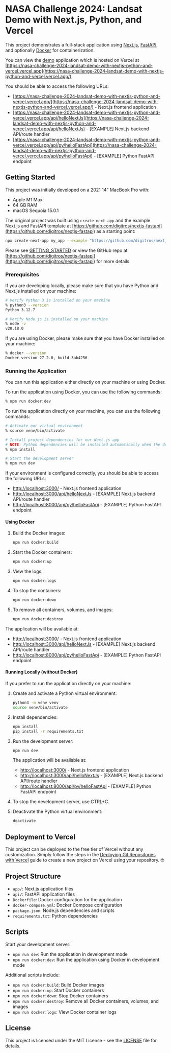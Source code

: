 # NASA Challenge 2024: Landsat Demo with Next.js, Python, and Vercel

This project demonstrates a full-stack application using [Next.js](https://nextjs.org/), [FastAPI](https://fastapi.tiangolo.com/), and optionally [Docker](https://www.docker.com/) for containerization.

You can view the [demo](https://nasa-challenge-2024-landsat-demo-with-nextjs-python-and-vercel.vercel.app/) application which is hosted on Vercel at [https://nasa-challenge-2024-landsat-demo-with-nextjs-python-and-vercel.vercel.app](https://nasa-challenge-2024-landsat-demo-with-nextjs-python-and-vercel.vercel.app/).

You should be able to access the following URLs:

- [https://nasa-challenge-2024-landsat-demo-with-nextjs-python-and-vercel.vercel.app/](https://nasa-challenge-2024-landsat-demo-with-nextjs-python-and-vercel.vercel.app/) - Next.js frontend application
- [https://nasa-challenge-2024-landsat-demo-with-nextjs-python-and-vercel.vercel.app/api/helloNextJs](https://nasa-challenge-2024-landsat-demo-with-nextjs-python-and-vercel.vercel.app/api/helloNextJs) - [EXAMPLE] Next.js backend API/route handler
- [https://nasa-challenge-2024-landsat-demo-with-nextjs-python-and-vercel.vercel.app/api/py/helloFastApi](https://nasa-challenge-2024-landsat-demo-with-nextjs-python-and-vercel.vercel.app/api/py/helloFastApi) - [EXAMPLE] Python FastAPI endpoint

## Getting Started

This project was initially developed on a 2021 14" MacBook Pro with:

- Apple M1 Max
- 64 GB RAM
- macOS Sequoia 15.0.1

The original project was built using `create-next-app` and the example Next.js and FastAPI template at [https://github.com/digitros/nextjs-fastapi](https://github.com/digitros/nextjs-fastapi) as a starting point:

```sh
npx create-next-app my_app --example "https://github.com/digitros/nextjs-fastapi"

```

Please see [GETTING_STARTED](./GETTING_STARTED.md) or view the GitHub repo at [https://github.com/digitros/nextjs-fastapi](https://github.com/digitros/nextjs-fastapi) for more details.

### Prerequisites

If you are developing locally, please make sure that you have Python and Next.js installed on your machine:

```sh
# Verify Python 3 is installed on your machine
% python3 --version
Python 3.12.7

# Verify Node.js is installed on your machine
% node -v
v20.18.0
```

If you are using Docker, please make sure that you have Docker installed on your machine:

```sh
% docker --version
Docker version 27.2.0, build 3ab4256
```

### Running the Application

You can run this application either directly on your machine or using Docker.

To run the application using Docker, you can use the following commands:

```sh
% npm run docker:dev
```

To run the application directly on your machine, you can use the following commands:

```sh
# Activate our virtual environment
% source venv/bin/activate

# Install project dependencies for our Next.js app
# NOTE: Python dependencies will be installed automatically when the development server is started.
% npm install

# Start the development server
% npm run dev
```

If your environment is configured correctly, you should be able to access the following URLs:

- [http://localhost:3000/](http://localhost:3000/) - Next.js frontend application
- [http://localhost:3000/api/helloNextJs](http://localhost:3000/api/helloNextJs) - [EXAMPLE] Next.js backend API/route handler
- [http://localhost:8000/api/py/helloFastApi](http://localhost:8000/api/py/helloFastApi) - [EXAMPLE] Python FastAPI endpoint

#### Using Docker

1. Build the Docker images:

   ```sh
   npm run docker:build
   ```

2. Start the Docker containers:

   ```sh
   npm run docker:up
   ```

3. View the logs:

   ```sh
   npm run docker:logs
   ```

4. To stop the containers:

   ```sh
   npm run docker:down
   ```

5. To remove all containers, volumes, and images:

   ```sh
   npm run docker:destroy
   ```

The application will be available at:

- [http://localhost:3000/](http://localhost:3000/) - Next.js frontend application
- [http://localhost:3000/api/helloNextJs](http://localhost:3000/api/helloNextJs) - [EXAMPLE] Next.js backend API/route handler
- [http://localhost:8000/api/py/helloFastApi](http://localhost:8000/api/py/helloFastApi) - [EXAMPLE] Python FastAPI endpoint

#### Running Locally (without Docker)

If you prefer to run the application directly on your machine:

1. Create and activate a Python virtual environment:

   ```sh
   python3 -m venv venv
   source venv/bin/activate
   ```

2. Install dependencies:

   ```sh
   npm install
   pip install -r requirements.txt
   ```

3. Run the development server:

   ```sh
   npm run dev   
   ```

   The application will be available at:

    - [http://localhost:3000/](http://localhost:3000/) - Next.js frontend application
    - [http://localhost:3000/api/helloNextJs](http://localhost:3000/api/helloNextJs) - [EXAMPLE] Next.js backend API/route handler
    - [http://localhost:8000/api/py/helloFastApi](http://localhost:8000/api/py/helloFastApi) - [EXAMPLE] Python FastAPI endpoint

4. To stop the development server, use CTRL+C.

5. Deactivate the Python virtual environment:

   ```sh
   deactivate
   ```

## Deployment to Vercel

This project can be deployed to the free tier of Vercel without any customization. Simply follow the steps in the [Deploying Git Repositories with Vercel](https://vercel.com/docs/deployments/git#deploying-git-repositories-with-vercel) guide to create a new project on Vercel using your repository. 🤓

## Project Structure

- `app/`: Next.js application files
- `api/`: FastAPI application files
- `Dockerfile`: Docker configuration for the application
- `docker-compose.yml`: Docker Compose configuration
- `package.json`: Node.js dependencies and scripts
- `requirements.txt`: Python dependencies

## Scripts

Start your development server:

- `npm run dev`: Run the application in development mode
- `npm run docker:dev`: Run the application using Docker in development mode

Additional scripts include:

- `npm run docker:build`: Build Docker images
- `npm run docker:up`: Start Docker containers
- `npm run docker:down`: Stop Docker containers
- `npm run docker:destroy`: Remove all Docker containers, volumes, and images
- `npm run docker:logs`: View Docker container logs

## License

This project is licensed under the MIT License - see the [LICENSE](LICENSE) file for details.
